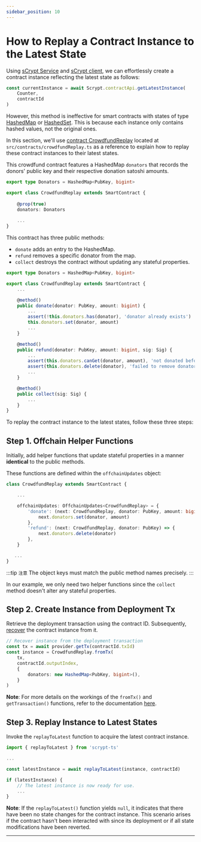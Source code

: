 ```yaml
---
sidebar_position: 10
---
```


# How to Replay a Contract Instance to the Latest State

Using [sCrypt Service](./how-to-integrate-scrypt-service.md) and [sCrypt client](./how-to-integrate-scrypt-service.md#step-1-initialize-client), we can effortlessly create a contract instance reflecting the latest state as follows:

```ts
const currentInstance = await Scrypt.contractApi.getLatestInstance(
    Counter,
    contractId
)
```

However, this method is ineffective for smart contracts with states of type [HashedMap](../how-to-write-a-contract/built-ins.md#hashedmap) or [HashedSet](../how-to-write-a-contract/built-ins.md#hashedset). This is because each instance only contains hashed values, not the original ones.

In this section, we'll use [contract CrowdfundReplay](https://github.com/sCrypt-Inc/boilerplate/blob/master/src/contracts/crowdfundReplay.ts) located at `src/contracts/crowdfundReplay.ts` as a reference to explain how to replay these contract instances to their latest states.

This crowdfund contract features a HashedMap `donators` that records the donors' public key and their respective donation satoshi amounts.

```ts
export type Donators = HashedMap<PubKey, bigint>

export class CrowdfundReplay extends SmartContract {
	
	@prop(true)
	donators: Donators
	
	...
}
```

This contract has three public methods:

- `donate` adds an entry to the HashedMap.
- `refund` removes a specific donator from the map.
- `collect` destroys the contract without updating any stateful properties.

```ts
export type Donators = HashedMap<PubKey, bigint>

export class CrowdfundReplay extends SmartContract {
	...

	@method()
    public donate(donator: PubKey, amount: bigint) {
        ...
        assert(!this.donators.has(donator), 'donator already exists')
		this.donators.set(donator, amount)
        ...
    }

    @method()
    public refund(donator: PubKey, amount: bigint, sig: Sig) {
        ...
        assert(this.donators.canGet(donator, amount), 'not donated before')
        assert(this.donators.delete(donator), 'failed to remove donator')
        ...
    }

    @method()
    public collect(sig: Sig) {
        ...
    }
}
```

To replay the contract instance to the latest states, follow these three steps:

## Step 1. Offchain Helper Functions

Initially, add helper functions that update stateful properties in a manner **identical** to the public methods.

These functions are defined within the `offchainUpdates` object:

```ts
class CrowdfundReplay extends SmartContract {

    ...

    offchainUpdates: OffchainUpdates<CrowdfundReplay> = {
        'donate': (next: CrowdfundReplay, donator: PubKey, amount: bigint) => {
            next.donators.set(donator, amount)
        },
        'refund': (next: CrowdfundReplay, donator: PubKey) => {
            next.donators.delete(donator)
        },
    }

   ...
}
```

:::tip `注意`
The object keys must match the public method names precisely.
:::

In our example, we only need two helper functions since the `collect` method doesn't alter any stateful properties.

## Step 2. Create Instance from Deployment Tx

Retrieve the deployment transaction using the contract ID. Subsequently, [recover](../how-to-write-a-contract/built-ins.md#fromtx) the contract instance from it.

```ts
// Recover instance from the deployment transaction
const tx = await provider.getTx(contractId.txId)
const instance = CrowdfundReplay.fromTx(
    tx,
    contractId.outputIndex,
    {
        donators: new HashedMap<PubKey, bigint>(),
    }
)
```

**Note**: For more details on the workings of the `fromTx()` and `getTransaction()` functions, refer to the documentation [here](../how-to-write-a-contract/built-ins.md#fromtx).

## Step 3. Replay Instance to Latest States

Invoke the `replayToLatest` function to acquire the latest contract instance.

```ts
import { replayToLatest } from 'scrypt-ts'

...

const latestInstance = await replayToLatest(instance, contractId)

if (latestInstance) {
    // The latest instance is now ready for use.
    ...
}
```

**Note**: If the `replayToLatest()` function yields `null`, it indicates that there have been no state changes for the contract instance. This scenario arises if the contract hasn't been interacted with since its deployment or if all state modifications have been reverted.

---
